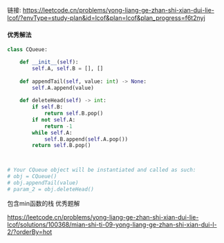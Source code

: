链接: https://leetcode.cn/problems/yong-liang-ge-zhan-shi-xian-dui-lie-lcof/?envType=study-plan&id=lcof&plan=lcof&plan_progress=f6t2nyj

#### 优秀解法

```python
class CQueue:

    def __init__(self):
        self.A, self.B = [], []
    
    def appendTail(self, value: int) -> None:
        self.A.append(value)
    
    def deleteHead(self) -> int:
        if self.B:
            return self.B.pop()
        if not self.A:
            return -1
        while self.A:
            self.B.append(self.A.pop())
        return self.B.pop()



# Your CQueue object will be instantiated and called as such:
# obj = CQueue()
# obj.appendTail(value)
# param_2 = obj.deleteHead()
```

包含min函数的栈 优秀题解

https://leetcode.cn/problems/yong-liang-ge-zhan-shi-xian-dui-lie-lcof/solutions/100368/mian-shi-ti-09-yong-liang-ge-zhan-shi-xian-dui-l-2/?orderBy=hot